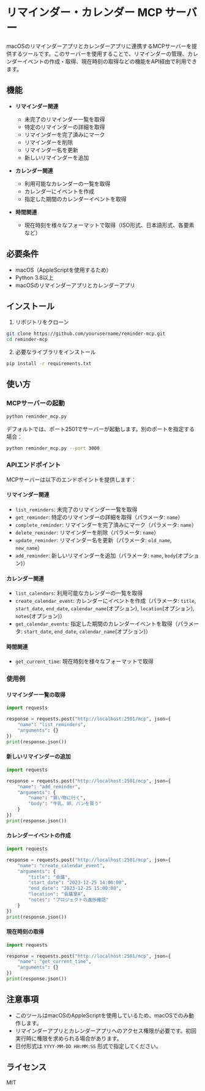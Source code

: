 # リマインダー・カレンダー MCP サーバー

macOSのリマインダーアプリとカレンダーアプリに連携するMCPサーバーを提供するツールです。このサーバーを使用することで、リマインダーの管理、カレンダーイベントの作成・取得、現在時刻の取得などの機能をAPI経由で利用できます。


## 機能

- **リマインダー関連**
  - 未完了のリマインダー一覧を取得
  - 特定のリマインダーの詳細を取得
  - リマインダーを完了済みにマーク
  - リマインダーを削除
  - リマインダー名を更新
  - 新しいリマインダーを追加

- **カレンダー関連**
  - 利用可能なカレンダーの一覧を取得
  - カレンダーにイベントを作成
  - 指定した期間のカレンダーイベントを取得

- **時間関連**
  - 現在時刻を様々なフォーマットで取得（ISO形式、日本語形式、各要素など）

## 必要条件

- macOS（AppleScriptを使用するため）
- Python 3.8以上
- macOSのリマインダーアプリとカレンダーアプリ

## インストール

1. リポジトリをクローン
```bash
git clone https://github.com/yourusername/reminder-mcp.git
cd reminder-mcp
```

2. 必要なライブラリをインストール
```bash
pip install -r requirements.txt
```

## 使い方

### MCPサーバーの起動

```bash
python reminder_mcp.py
```

デフォルトでは、ポート2501でサーバーが起動します。別のポートを指定する場合：

```bash
python reminder_mcp.py --port 3000
```

### APIエンドポイント

MCPサーバーは以下のエンドポイントを提供します：

#### リマインダー関連

- `list_reminders`: 未完了のリマインダー一覧を取得
- `get_reminder`: 特定のリマインダーの詳細を取得（パラメータ: `name`）
- `complete_reminder`: リマインダーを完了済みにマーク（パラメータ: `name`）
- `delete_reminder`: リマインダーを削除（パラメータ: `name`）
- `update_reminder`: リマインダー名を更新（パラメータ: `old_name`, `new_name`）
- `add_reminder`: 新しいリマインダーを追加（パラメータ: `name`, `body`(オプション)）

#### カレンダー関連

- `list_calendars`: 利用可能なカレンダーの一覧を取得
- `create_calendar_event`: カレンダーにイベントを作成（パラメータ: `title`, `start_date`, `end_date`, `calendar_name`(オプション), `location`(オプション), `notes`(オプション)）
- `get_calendar_events`: 指定した期間のカレンダーイベントを取得（パラメータ: `start_date`, `end_date`, `calendar_name`(オプション)）

#### 時間関連

- `get_current_time`: 現在時刻を様々なフォーマットで取得

### 使用例

#### リマインダー一覧の取得

```python
import requests

response = requests.post("http://localhost:2501/mcp", json={
    "name": "list_reminders",
    "arguments": {}
})
print(response.json())
```

#### 新しいリマインダーの追加

```python
import requests

response = requests.post("http://localhost:2501/mcp", json={
    "name": "add_reminder",
    "arguments": {
        "name": "買い物に行く",
        "body": "牛乳、卵、パンを買う"
    }
})
print(response.json())
```

#### カレンダーイベントの作成

```python
import requests

response = requests.post("http://localhost:2501/mcp", json={
    "name": "create_calendar_event",
    "arguments": {
        "title": "会議",
        "start_date": "2023-12-25 14:00:00",
        "end_date": "2023-12-25 15:00:00",
        "location": "会議室A",
        "notes": "プロジェクトの進捗確認"
    }
})
print(response.json())
```

#### 現在時刻の取得

```python
import requests

response = requests.post("http://localhost:2501/mcp", json={
    "name": "get_current_time",
    "arguments": {}
})
print(response.json())
```

## 注意事項

- このツールはmacOSのAppleScriptを使用しているため、macOSでのみ動作します。
- リマインダーアプリとカレンダーアプリへのアクセス権限が必要です。初回実行時に権限を求められる場合があります。
- 日付形式は `YYYY-MM-DD HH:MM:SS` 形式で指定してください。

## ライセンス

MIT